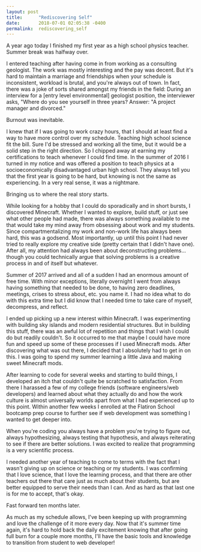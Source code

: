 ```yaml
---
layout: post
title:      "Rediscovering Self"
date:       2018-07-01 02:05:38 -0400
permalink:  rediscovering_self
---
```


A year ago today I finished my first year as a high school physics teacher. Summer break was halfway over.

I entered teaching after having come in from working as a consulting geologist. The work was mostly interesting and the pay was decent. But it's hard to maintain a marriage and friendships when your schedule is inconsistent, workload is brutal, and you're always out of town. In fact, there was a joke of sorts shared amongst my friends in the field: During an interview for a [entry level environmental] geologist position, the interviewer asks, "Where do you see yourself in three years? Answer: "A project manager and divorced." 

Burnout was inevitable. 

I knew that if I was going to work crazy hours, that I should at least find a way to have more control over my schedule. Teaching high school science fit the bill. Sure I'd be stressed and working all the time, but it would be a solid step in the right direction. So I chipped away at earning my certifications to teach whenever I could find time. In the summer of 2016 I turned in my notice and was offered a position to teach physics at a socioeconomically disadvantaged urban high school. They always tell you that the first year is going to be hard, but knowing is not the same as experiencing. In a very real sense, it was a nightmare. 

Bringing us to where the real story starts. 

While looking for a hobby that I could do sporadically and in short bursts, I discovered Minecraft. Whether I wanted to explore, build stuff, or just see what other people had made, there was always something available to me that would take my mind away from obsessing about work and my students. Since compartmentalizing my work and non-work life has always been hard, this was a godsend. Most importantly, up until this point I had never tried to really explore my creative side (pretty certain that I didn't have one). After all, my attention had always been about deconstructing problems... though you could technically argue that solving problems is a creative process in and of itself but whatever.

Summer of 2017 arrived and all of a sudden I had an enormous amount of free time. With minor exceptions, literally overnight I went from always having something that needed to be done, to having zero deadlines, meetings, crises to stress about, etc. you name it. I had no idea what to do with this extra time but I did know that I needed time to take care of myself, decompress, and reflect.

I ended up picking up a new interest within Minecraft. I was experimenting with building sky islands and modern residential structures. But in building this stuff, there was an awful lot of repetition and things that I wish I could do but readily couldn't. So it occurred to me that maybe I could have more fun and speed up some of these processes if I used Minecraft mods. After discovering what was out there, I decided that I absolutely had to get in on this. I was going to spend my summer learning a little Java and making sweet Minecraft mods. 

After learning to code for several weeks and starting to build things, I developed an itch that couldn't quite be scratched to satisfaction. From there I harassed a few of my college friends (software engineers/web developers) and learned about what they actually do and how the work culture is almost universally worlds apart from what I had experienced up to this point. Within another few weeks I enrolled at the Flatiron School bootcamp prep course to further see if web development was something I wanted to get deeper into. 

When you're coding you always have a problem you're trying to figure out, always hypothesizing, always testing that hypothesis, and always reiterating to see if there are better solutions. I was excited to realize that programming is a very scientific process. 

I needed another year of teaching to come to terms with the fact that I wasn't giving up on science or teaching or my students. I was confirming that I love science, that I love the learning process, and that there are other teachers out there that care just as much about their students, but are better equipped to serve their needs than I can. And as hard as that last one is for me to accept, that's okay. 

Fast forward ten months later. 

As much as my schedule allows, I've been keeping up with programming and love the challenge of it more every day. Now that it's summer time again, it's hard to hold back the daily excitement knowing that after going full burn for a couple more months, I'll have the basic tools and knowledge to transition from student to web developer!

